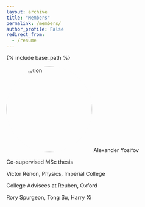 ```yaml
---
layout: archive
title: "Members"
permalink: /members/
author_profile: False
redirect_from:
  - /resume
---
```


{% include base_path %}


<img src="/images/Alexander.png" alt="Description" style="border-radius: 50%; box-shadow: 0 0px 1px rgba(0, 0, 0, 0.02); border: 0px solid #ccc; width: 225px;">
Alexander Yosifov 


Co-supervised MSc thesis

Victor Renon, Physics, Imperial College

College Advisees at Reuben, Oxford

Rory Spurgeon, Tong Su, Harry Xi 
